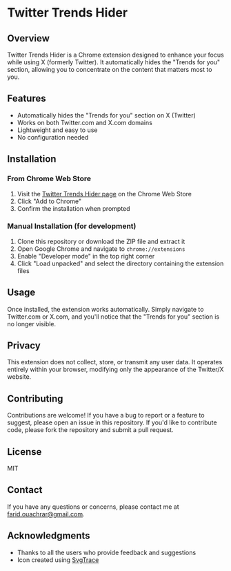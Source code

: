 # Twitter Trends Hider

## Overview

Twitter Trends Hider is a Chrome extension designed to enhance your focus while using X (formerly Twitter). It automatically hides the "Trends for you" section, allowing you to concentrate on the content that matters most to you.

## Features

- Automatically hides the "Trends for you" section on X (Twitter)
- Works on both Twitter.com and X.com domains
- Lightweight and easy to use
- No configuration needed

## Installation

### From Chrome Web Store

1. Visit the [Twitter Trends Hider page](https://chrome.google.com/webstore/detail/[soon-to-be-added-id]) on the Chrome Web Store
2. Click "Add to Chrome"
3. Confirm the installation when prompted

### Manual Installation (for development)

1. Clone this repository or download the ZIP file and extract it
2. Open Google Chrome and navigate to `chrome://extensions`
3. Enable "Developer mode" in the top right corner
4. Click "Load unpacked" and select the directory containing the extension files

## Usage

Once installed, the extension works automatically. Simply navigate to Twitter.com or X.com, and you'll notice that the "Trends for you" section is no longer visible.

## Privacy

This extension does not collect, store, or transmit any user data. It operates entirely within your browser, modifying only the appearance of the Twitter/X website.

## Contributing

Contributions are welcome! If you have a bug to report or a feature to suggest, please open an issue in this repository. If you'd like to contribute code, please fork the repository and submit a pull request.

## License

MIT

## Contact

If you have any questions or concerns, please contact me at farid.ouachrar@gmail.com.

## Acknowledgments

- Thanks to all the users who provide feedback and suggestions
- Icon created using [SvgTrace](https://svgtrace.com/svg-to-png)